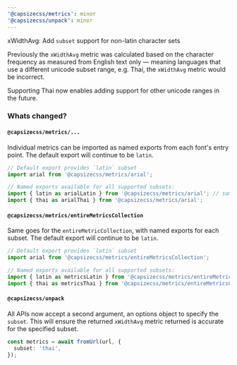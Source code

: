 ```yaml
---
'@capsizecss/metrics': minor
'@capsizecss/unpack': minor
---
```


xWidthAvg: Add `subset` support for non-latin character sets

Previously the `xWidthAvg` metric was calculated based on the character frequency as measured from English text only — meaning languages that use a different unicode subset range, e.g. Thai, the `xWidthAvg` metric would be incorrect.

Supporting Thai now enables adding support for other unicode ranges in the future.

### Whats changed?

#### `@capsizecss/metrics/...`

Individual metrics can be imported as named exports from each font's entry point.
The default export will continue to be `latin`.

```ts
// Default export provides `latin` subset
import arial from '@capsizecss/metrics/arial';

// Named exports available for all supported subsets:
import { latin as arialLatin } from '@capsizecss/metrics/arial'; // same as default above
import { thai as arialThai } from '@capsizecss/metrics/arial';
```

#### `@capsizecss/metrics/entireMetricsCollection`

Same goes for the `entireMetricCollection`, with named exports for each subset.
The default export will continue to be `latin`.

```ts
// Default export provides `latin` subset
import arial from '@capsizecss/metrics/entireMetricsCollection';

// Named exports available for all supported subsets:
import { latin as metricsLatin } from '@capsizecss/metrics/entireMetricsCollection'; // same as default above
import { thai as metricsThai } from '@capsizecss/metrics/entireMetricsCollection';
```

#### `@capsizecss/unpack`

All APIs now accept a second argument, an options object to specify the `subset`.
This will ensure the returned `xWidthAvg` metric returned is accurate for the specified subset.

```ts
const metrics = await fromUrl(url, {
  subset: 'thai',
});
```

